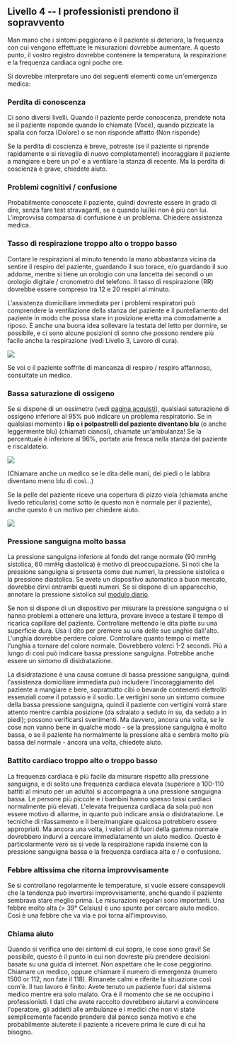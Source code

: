 ## Livello 4 -- I professionisti prendono il sopravvento

Man mano che i sintomi peggiorano e il paziente si deteriora, la frequenza con cui vengono effettuate le misurazioni dovrebbe aumentare. A questo punto, il vostro registro dovrebbe contenere la temperatura, la respirazione e la frequenza cardiaca ogni poche ore.

Si dovrebbe interpretare uno dei seguenti elementi come un'emergenza medica:

### Perdita di conoscenza

Ci sono diversi livelli. Quando il paziente perde conoscenza, prendete nota se il paziente risponde quando lo chiamate (Voce), quando pizzicate la spalla con forza (Dolore) o se non risponde affatto (Non risponde)

Se la perdita di coscienza è breve, potreste (se il paziente si riprende rapidamente e si risveglia di nuovo completamente!) incoraggiare il paziente a mangiare e bere un po' e a ventilare la stanza di recente. Ma la perdita di coscienza è grave, chiedete aiuto.

### Problemi cognitivi / confusione

Probabilmente conoscete il paziente, quindi dovreste essere in grado di dire, senza fare test stravaganti, se e quando lui/lei non è più con lui. L'improvvisa comparsa di confusione è un problema. Chiedere assistenza medica.

### Tasso di respirazione troppo alto o troppo basso

Contare le respirazioni al minuto tenendo la mano abbastanza vicina da sentire il respiro del paziente, guardando il suo torace, e/o guardando il suo addome, mentre si tiene un orologio con una lancetta dei secondi o un orologio digitale / cronometro del telefono. Il tasso di respirazione (RR) dovrebbe essere compreso tra 12 e 20 respiri al minuto.

L'assistenza domiciliare immediata per i problemi respiratori può comprendere la ventilazione della stanza del paziente e il puntellamento del paziente in modo che possa stare in posizione eretta ma comodamente a riposo. È anche una buona idea sollevare la testata del letto per dormire, se possibile, e ci sono alcune posizioni di sonno che possono rendere più facile anche la respirazione (vedi Livello 3, Lavoro di cura).

![](/images/dyspnoe.png)

Se voi o il paziente soffrite di mancanza di respiro / respiro affannoso, consultate un medico.

### Bassa saturazione di ossigeno

Se si dispone di un ossimetro (vedi [pagina acquisti](/shopping)), qualsiasi saturazione di ossigeno inferiore al 95% può indicare un problema respiratorio. Se in qualsiasi momento i **lip o i polpastrelli del paziente diventano blu** (o anche leggermente blu) (chiamati cianosi), chiamate un'ambulanza! Se la percentuale è inferiore al 96%, portate aria fresca nella stanza del paziente e riscaldatelo.

![](/images/cyanosis.png)

(Chiamare anche un medico se le dita delle mani, dei piedi o le labbra diventano meno blu di così...)

Se la pelle del paziente riceve una copertura di pizzo viola (chiamata anche livedo reticularis) come sotto (e questo non è normale per il paziente), anche questo è un motivo per chiedere aiuto.

![](/images/livedo-reticularis.png)

### Pressione sanguigna molto bassa

La pressione sanguigna inferiore al fondo del range normale (90 mmHg sistolica, 60 mmHg diastolica) è motivo di preoccupazione. Si noti che la pressione sanguigna si presenta come due numeri, la pressione sistolica e la pressione diastolica. Se avete un dispositivo automatico a buon mercato, dovrebbe dirvi entrambi questi numeri. Se si dispone di un apparecchio, annotare la pressione sistolica sul [modulo diario](/images/covid-diary.pdf).

Se non si dispone di un dispositivo per misurare la pressione sanguigna o si hanno problemi a ottenere una lettura, provare invece a testare il tempo di ricarica capillare del paziente. Controllare mettendo le dita piatte su una superficie dura. Usa il dito per premere su una delle sue unghie dall'alto. L'unghia dovrebbe perdere colore. Controllare quanto tempo ci mette l'unghia a tornare del colore normale. Dovrebbero volerci 1-2 secondi. Più a lungo di così può indicare bassa pressione sanguigna. Potrebbe anche essere un sintomo di disidratazione.

La disidratazione è una causa comune di bassa pressione sanguigna, quindi l'assistenza domiciliare immediata può includere l'incoraggiamento del paziente a mangiare e bere, soprattutto cibi o bevande contenenti elettroliti essenziali come il potassio e il sodio. Le vertigini sono un sintomo comune della bassa pressione sanguigna, quindi il paziente con vertigini vorrà stare attento mentre cambia posizione (da sdraiato a seduto in su, da seduto a in piedi); possono verificarsi svenimenti. Ma davvero, ancora una volta, se le cose non vanno bene in qualche modo - se la pressione sanguigna è molto bassa, o se il paziente ha normalmente la pressione alta e sembra molto più bassa del normale - ancora una volta, chiedete aiuto.

### Battito cardiaco troppo alto o troppo basso

La frequenza cardiaca è più facile da misurare rispetto alla pressione sanguigna, e di solito una frequenza cardiaca elevata (superiore a 100-110 battiti al minuto per un adulto) si accompagna a una pressione sanguigna bassa. Le persone più piccole e i bambini hanno spesso tassi cardiaci normalmente più elevati. L'elevata frequenza cardiaca da sola può non essere motivo di allarme, in quanto può indicare ansia o disidratazione. Le tecniche di rilassamento e il bere/mangiare qualcosa potrebbero essere appropriati. Ma ancora una volta, i valori al di fuori della gamma normale dovrebbero indurvi a cercare immediatamente un aiuto medico. Questo è particolarmente vero se si vede la respirazione rapida insieme con la pressione sanguigna bassa o la frequenza cardiaca alta e / o confusione.

### Febbre altissima che ritorna improvvisamente

Se si controllano regolarmente le temperature, si vuole essere consapevoli che la tendenza può invertirsi improvvisamente, anche quando il paziente sembrava stare meglio prima. Le misurazioni regolari sono importanti. Una febbre molto alta (> 39° Celsius) è uno spunto per cercare aiuto medico. Così è una febbre che va via e poi torna all'improvviso.

### Chiama aiuto

Quando si verifica uno dei sintomi di cui sopra, le cose sono gravi! Se possibile, questo è il punto in cui non dovreste più prendere decisioni basate su una guida di internet. Non aspettare che le cose peggiorino. Chiamare un medico, oppure chiamare il numero di emergenza (numero 1500 or 112, non fate il 118). Rimanete calmi e riferite la situazione così com'è. Il tuo lavoro è finito: Avete tenuto un paziente fuori dal sistema medico mentre era solo malato. Ora è il momento che se ne occupino i professionisti. I dati che avete raccolto dovrebbero aiutarvi a convincere l'operatore, gli addetti alle ambulanze e i medici che non vi state semplicemente facendo prendere dal panico senza motivo e che probabilmente aiuterete il paziente a ricevere prima le cure di cui ha bisogno.
